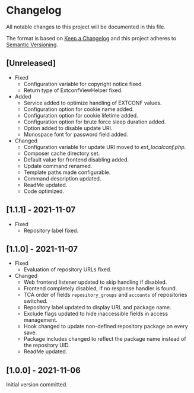 # Changelog
All notable changes to this project will be documented in this file.

The format is based on [Keep a Changelog](https://keepachangelog.com/en/1.0.0/) and this project adheres to [Semantic Versioning](https://semver.org/spec/v2.0.0.html).

## [Unreleased]
* Fixed
  * Configuration variable for copyright notice fixed.
  * Return type of ExtconfViewHelper fixed.
* Added
  * Service added to optimize handling of EXTCONF values.
  * Configuration option for cookie name added.
  * Configuration option for cookie lifetime added.
  * Configuration option for brute force sleep duration added.
  * Option added to disable update URI.
  * Monospace font for password field added.
* Changed
  * Configuration variable for update URI moved to _ext_localconf.php_.
  * Composer cache directory set.
  * Default value for frontend disabling added.
  * Update command renamed.
  * Template paths made configurable.
  * Command description updated.
  * ReadMe updated.
  * Code optimized.

## [1.1.1] - 2021-11-07
* Fixed
  * Repository label fixed.

## [1.1.0] - 2021-11-07
* Fixed
  * Evaluation of repository URLs fixed.
* Changed
  * Web frontend listener updated to skip handling if disabled.
  * Frontend completely disabled, if no response handler is found.
  * TCA order of fields `repository_groups` and `accounts` of repositories switched.
  * Repository label updated to display URL and package name.
  * Exclude flags updated to hide inaccessible fields in access management.
  * Hook changed to update non-defined repository package on every save.
  * Package includes changed to reflect the package name instead of the repository UID.
  * ReadMe updated.

## [1.0.0] - 2021-11-06
Initial version committed.

